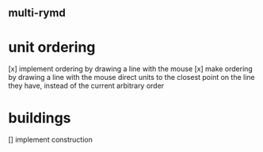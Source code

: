 multi-rymd
--------------

# unit ordering
[x] implement ordering by drawing a line with the mouse
[x] make ordering by drawing a line with the mouse direct units to the closest point on the line they have, instead of the current arbitrary order

# buildings
[] implement construction